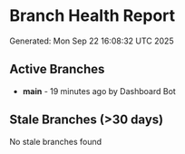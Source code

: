 # Branch Health Report
Generated: Mon Sep 22 16:08:32 UTC 2025

## Active Branches
- **main** - 19 minutes ago by Dashboard Bot

## Stale Branches (>30 days)
No stale branches found
